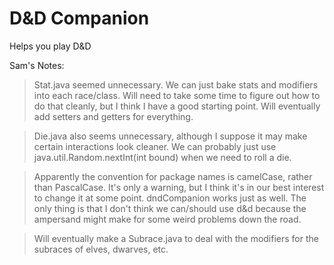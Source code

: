 # D&D Companion

Helps you play D&D

Sam's Notes:
> Stat.java seemed unnecessary. We can just bake stats and modifiers into each race/class. Will need to take some time to figure out how to do that cleanly, but I think I have a good starting point. Will eventually add setters and getters for everything.

> Die.java also seems unnecessary, although I suppose it may make certain interactions look cleaner. We can probably just use java.util.Random.nextInt(int bound) when we need to roll a die.

> Apparently the convention for package names is camelCase, rather than PascalCase. It's only a warning, but I think it's in our best interest to change it at some point. dndCompanion works just as well. The only thing is that I don't think we can/should use d&d because the ampersand might make for some weird problems down the road.

> Will eventually make a Subrace.java to deal with the modifiers for the subraces of elves, dwarves, etc.

